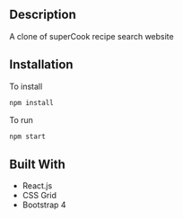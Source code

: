 ## Description

A clone of superCook recipe search website

## Installation

To install

```bash
npm install
```

To run

```bash
npm start
```

## Built With

- React.js
- CSS Grid
- Bootstrap 4


